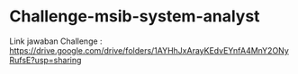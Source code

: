 # Challenge-msib-system-analyst
Link jawaban Challenge : https://drive.google.com/drive/folders/1AYHhJxArayKEdvEYnfA4MnY2ONyRufsE?usp=sharing
